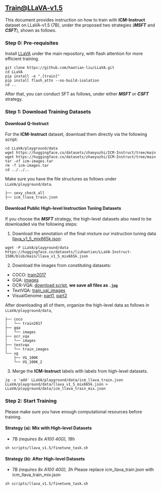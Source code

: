 ## Train@LLaVA-v1.5

This document provides instruction on how to train with **ICM-Instruct** dataset on LLaVA-v1.5 (7B), under the proposed two strategies (***MSFT*** and ***CSFT***), shown as follows.


### Step 0: Pre-requisites

Install [LLaVA](https://github.com/haotian-liu/LLaVA/) under the main repository, with flash attention for more efficient training.

```shell
git clone https://github.com/haotian-liu/LLaVA.git
cd LLaVA
pip install -e ".[train]"
pip install flash_attn --no-build-isolation
cd ..
```

After that, you can conduct SFT as follows, under either ***MSFT*** or ***CSFT*** strategy.

### Step 1: Download Training Datasets


#### Download Q-Instruct

For the **ICM-Instruct** dataset, download them directly via the following script:

```shell
cd LLaVA/playground/data
wget https://huggingface.co/datasets/zhaoyuzhi/ICM-Instruct/tree/main
wget https://huggingface.co/datasets/zhaoyuzhi/ICM-Instruct/tree/main
tar -xf icm-images.tar
rm -f icm-images.tar
cd ../../..
```

Make sure you have the file structures as follows under `LLaVA/playground/data`.

```
├── sexy_check_all
├── icm_llava_train.json
```

#### Download Public High-level Instruction Tuning Datasets

If you choose the ***MSFT*** strategy, the high-level datasets also need to be downloaded via the following steps:



1. Download the annotation of the final mixture our instruction tuning data [llava_v1_5_mix665k.json](https://huggingface.co/datasets/liuhaotian/LLaVA-Instruct-150K/blob/main/llava_v1_5_mix665k.json):

```shell
wget -P LLaVA/playground/data https://huggingface.co/datasets/liuhaotian/LLaVA-Instruct-150K/blob/main/llava_v1_5_mix665k.json
```

2. Download the images from constituting datasets:

- COCO: [train2017](http://images.cocodataset.org/zips/train2017.zip)
- GQA: [images](https://downloads.cs.stanford.edu/nlp/data/gqa/images.zip)
- OCR-VQA: [download script](https://drive.google.com/drive/folders/1_GYPY5UkUy7HIcR0zq3ZCFgeZN7BAfm_?usp=sharing), **we save all files as `.jpg`**
- TextVQA: [train_val_images](https://dl.fbaipublicfiles.com/textvqa/images/train_val_images.zip)
- VisualGenome: [part1](https://cs.stanford.edu/people/rak248/VG_100K_2/images.zip), [part2](https://cs.stanford.edu/people/rak248/VG_100K_2/images2.zip)

After downloading all of them, organize the high-level data as follows in `LLaVA/playground/data`,

```
├── coco
│   └── train2017
├── gqa
│   └── images
├── ocr_vqa
│   └── images
├── textvqa
│   └── train_images
└── vg
    ├── VG_100K
    └── VG_100K_2
```

3. Merge the **ICM-Instruct** labels with labels from high-level datasets.

```shell
jq -s 'add' LLaVA/playground/data/icm_llava_train.json LLaVA/playground/data/llava_v1_5_mix665k.json > LLaVA/playground/data/icm_llava_train_mix.json
```

### Step 2: Start Training

Please make sure you have enough computational resources before training.

#### Strategy (a): Mix with High-level Datasets

- 7B *(requires 8x A100 40G), 18h*

```shell
sh scripts/llava_v1.5/finetune_task.sh
```

#### Strategy (b): After High-level Datasets

- 7B *(requires 8x A100 40G), 3h*
Please replace icm_llava_train.json with icm_llava_train_mix.json

```shell
sh scripts/llava_v1.5/finetune_task.sh
```
